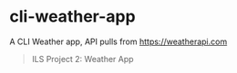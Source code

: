 # cli-weather-app
A CLI Weather app, API pulls from https://weatherapi.com

> ILS Project 2: Weather App
